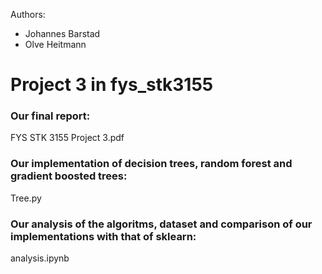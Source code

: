 Authors:
* Johannes Barstad
* Olve Heitmann

# Project 3 in fys_stk3155

### Our final report:
FYS STK 3155 Project 3.pdf

### Our implementation of decision trees, random forest and gradient boosted trees:
Tree.py

### Our analysis of the algoritms, dataset and comparison of our implementations with that of sklearn:
analysis.ipynb

